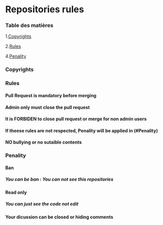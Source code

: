 # Repositories rules
### Table des matières
1.[Copyrights](#Copyrights)

2.[Rules](#Rules)


4.[Penality](#Penality)

### Copyrights


### Rules
#### Pull Request is mandatory before merging

#### Admin only must close the pull request


#### It is FORBIDEN to close pull request or merge for non admin users


#### If theese rules are not respected, Penality will be applied in (#Penality)

#### NO bullying or no sutaible contents 


### Penality

#### Ban
##### You can be ban : You can not see this repositories


#### Read only 
##### You can just see the code not edit

#### Your dicussion can be closed or hiding comments
